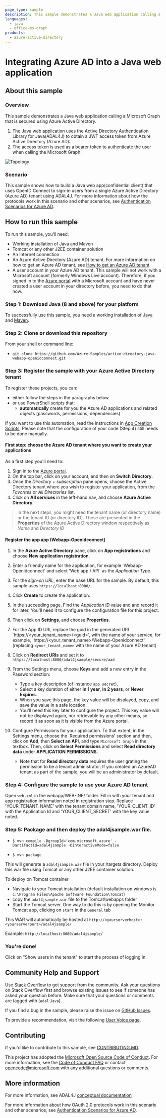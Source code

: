 ```yaml
---
page_type: sample
description: This sample demonstrates a Java web application calling a Microsoft Graph that is secured using Azure Active Directory.
languages:
  - java
  - office-ms-graph
products:
  - azure-active-directory
---
```


# Integrating Azure AD into a Java web application

## About this sample

### Overview

This sample demonstrates a Java web application calling a Microsoft Graph that is secured using Azure Active Directory.

1. The Java web application uses the Active Directory Authentication Library for Java(ADAL4J) to obtain a JWT access token from Azure Active Directory (Azure AD):
2. The access token is used as a bearer token to authenticate the user when calling the Microsoft Graph.

![Topology](./ReadmeFiles/Java-WebApp-Diagram.png)

### Scenario

This sample shows how to build a Java web app(confidential client) that uses OpenID Connect to sign-in users from a single Azure Active Directory (Azure AD) tenant using ADAL4J. For more information about how the protocols work in this scenario and other scenarios, see [Authentication Scenarios for Azure AD](https://docs.microsoft.com/en-us/azure/active-directory/develop/active-directory-authentication-scenarios).

## How to run this sample

To run this sample, you'll need:

- Working installation of Java and Maven
- Tomcat or any other J2EE container solution
- An Internet connection
- An Azure Active Directory (Azure AD) tenant. For more information on how to get an Azure AD tenant, see [How to get an Azure AD tenant](https://azure.microsoft.com/en-us/documentation/articles/active-directory-howto-tenant/) 
- A user account in your Azure AD tenant. This sample will not work with a Microsoft account (formerly Windows Live account). Therefore, if you signed in to the [Azure portal](https://portal.azure.com) with a Microsoft account and have never created a user account in your directory before, you need to do that now.

### Step 1: Download Java (8 and above) for your platform

To successfully use this sample, you need a working installation of [Java](http://www.oracle.com/technetwork/java/javase/downloads/index.html) and [Maven](https://maven.apache.org/).

### Step 2:  Clone or download this repository

From your shell or command line:

- `git clone https://github.com/Azure-Samples/active-directory-java-webapp-openidconnect.git`

### Step 3:  Register the sample with your Azure Active Directory tenant

To register these projects, you can:

- either follow the steps in the paragraphs below 
- or use PowerShell scripts that:
  - **automatically** create for you the Azure AD applications and related objects (passwords, permissions, dependencies)

If you want to use this automation, read the instructions in [App Creation Scripts](./AppCreationScripts/AppCreationScripts.md). Please note that the configuration of your code (Step 4) still needs to be done manually. 

#### First step: choose the Azure AD tenant where you want to create your applications

As a first step you'll need to:

1. Sign in to the [Azure portal](https://portal.azure.com).
1. On the top bar, click on your account, and then on **Switch Directory**. 
1. Once the *Directory + subscription* pane opens, choose the Active Directory tenant where you wish to register your application, from the *Favorites* or *All Directories* list.
1. Click on **All services** in the left-hand nav, and choose **Azure Active Directory**.

> In the next steps, you might need the tenant name (or directory name) or the tenant ID (or directory ID). These are presented in the **Properties**
of the Azure Active Directory window respectively as *Name* and *Directory ID*

#### Register the app app (Webapp-Openidconnect)

1. In the  **Azure Active Directory** pane, click on **App registrations** and choose **New application registration**.
1. Enter a friendly name for the application, for example 'Webapp-Openidconnect' and select 'Web app / API' as the *Application Type*.
1. For the *sign-on URL*, enter the base URL for the sample. By default, this sample uses `https://localhost:8000/`.
1. Click **Create** to create the application.
1. In the succeeding page, Find the *Application ID* value and and record it for later. You'll need it to configure the configuration file for this project.
1. Then click on **Settings**, and choose **Properties**.
1. For the App ID URI, replace the guid in the generated URI 'https://\<your_tenant_name\>/\<guid\>', with the name of your service, for example, 'https://\<your_tenant_name\>/Webapp-Openidconnect' (replacing `<your_tenant_name>` with the name of your Azure AD tenant)
1. Click on **Redirect URIs** and set it to `https://localhost:8000/adal4jsample/secure/aad`
1. From the Settings menu, choose **Keys** and add a new entry in the Password section:

   - Type a key description (of instance `app secret`),
   - Select a key duration of either **In 1 year**, **In 2 years**, or **Never Expires**.
   - When you save this page, the key value will be displayed, copy, and save the value in a safe location.
   - You'll need this key later to configure the project. This key value will not be displayed again, nor retrievable by any other means, so record it as soon as it is visible from the Azure portal.
1. Configure Permissions for your application. To that extent, in the Settings menu, choose the 'Required permissions' section and then,
   click on **Add**, then **Select an API**, and type `Microsoft Graph` in the textbox. Then, click on  **Select Permissions** and select **Read directory data** under **APPLICATION PERMISSIONS**.
   - Note that for **Read directory data** requires the user grating the
     permission to be a tenant administrator. If you created an AzureAD tenant
     as part of the sample, you will be an administrator by default. 

### Step 4:  Configure the sample to use your Azure AD tenant

Open `web.xml` in the webapp/WEB-INF/ folder. Fill in with your tenant and app registration information noted in registration step. Replace 'YOUR_TENANT_NAME' with the tenant domain name, 'YOUR_CLIENT_ID' with the Application Id and 'YOUR_CLIENT_SECRET' with the key value noted.

### Step 5: Package and then deploy the adal4jsample.war file.

- `$ mvn compile -DgroupId='com.microsoft.azure' -DartifactId=adal4jsample -DinteractiveMode=false`


- `$ mvn package`

This will generate a `adal4jsample.war` file in your /targets directory. Deploy this war file using Tomcat or any other J2EE container solution. 

To deploy on Tomcat container
- Navigate to your Tomcat installation (default installation on windows is `C:\Program Files\Apache Software Foundation\Tomcat`)
- copy the `adal4jsample.war` file to the Tomcat\webapps folder 
- Start the Tomcat server. One way to do this is by opening the Monitor Tomcat app, clicking on `start` in the `General` tab

This WAR will automatically be hosted at `http://<yourserverhost>:<yourserverport>/adal4jsample/`

Example: `http://localhost:8080/adal4jsample/`

### You're done!

Click on "Show users in the tenant" to start the process of logging in.

## Community Help and Support

Use [Stack Overflow](http://stackoverflow.com/questions/tagged/adal) to get support from the community.
Ask your questions on Stack Overflow first and browse existing issues to see if someone has asked your question before.
Make sure that your questions or comments are tagged with [`adal` `Java`].

If you find a bug in the sample, please raise the issue on [GitHub Issues](../../issues).

To provide a recommendation, visit the following [User Voice page](https://feedback.azure.com/forums/169401-azure-active-directory).

## Contributing

If you'd like to contribute to this sample, see [CONTRIBUTING.MD](/CONTRIBUTING.md).

This project has adopted the [Microsoft Open Source Code of Conduct](https://opensource.microsoft.com/codeofconduct/). For more information, see the [Code of Conduct FAQ](https://opensource.microsoft.com/codeofconduct/faq/) or contact [opencode@microsoft.com](mailto:opencode@microsoft.com) with any additional questions or comments.

## More information

For more information, see ADAL4J [conceptual documentation](https://github.com/AzureAD/azure-activedirectory-library-for-java/wiki)

For more information about how OAuth 2.0 protocols work in this scenario and other scenarios, see [Authentication Scenarios for Azure AD](http://go.microsoft.com/fwlink/?LinkId=394414).
